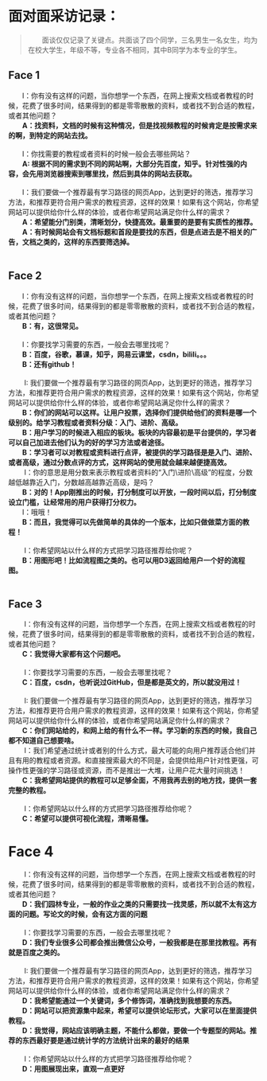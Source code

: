 # 面对面采访记录：

> &emsp;&emsp;面谈仅仅记录了关键点。共面谈了四个同学，三名男生一名女生，均为在校大学生，年级不等，专业各不相同，其中B同学为本专业的学生。

## Face 1
&emsp;&emsp;I：你有没有这样的问题，当你想学一个东西，在网上搜索文档或者教程的时候，花费了很多时间，结果得到的都是零零散散的资料，或者找不到合适的教程，或者其他问题？  
&emsp;&emsp;**A：找资料，文档的时候有这种情况，但是找视频教程的时候肯定是按需求来的啊，到特定的网站去找。**   
<br />
&emsp;&emsp;I：你找需要的教程或者资料的时候一般会去哪些网站？  
&emsp;&emsp;**A: 根据不同的需求到不同的网站啊，大部分先百度，知乎。针对性强的内容，会先用浏览器搜索到哪里找，然后到具体的网站去获取。**  
<br />
&emsp;&emsp;I：我们要做一个推荐最有学习路径的网页App，达到更好的筛选，推荐学习方法，和推荐更符合用户需求的教程资源，这样的效果！如果有这个网站，你希望网站可以提供给你什么样的体验，或者你希望网站满足你什么样的需求？  
&emsp;&emsp;**A：希望能分门别类，清晰划分，快捷高效。最重要的是要有实质性的推荐。**  
&emsp;&emsp;**A：有时候网站会有文档标题和首段是要找的东西，但是点进去是不相关的广告，文档之类的，这样的东西要筛选掉。**  
<br /> 

## Face 2
&emsp;&emsp;I：你有没有这样的问题，当你想学一个东西，在网上搜索文档或者教程的时候，花费了很多时间，结果得到的都是零零散散的资料，或者找不到合适的教程，或者其他问题？  
&emsp;&emsp;**B：有，这很常见。**  
<br />
&emsp;&emsp;I：你要找学习需要的东西，一般会去哪里找呢？  
&emsp;&emsp;**B：百度，谷歌，慕课，知乎，网易云课堂，csdn，bilili。。。**  
&emsp;&emsp;**B：还有github！**  
<br />
&emsp;&emsp; I: 我们要做一个推荐最有学习路径的网页App，达到更好的筛选，推荐学习方法，和推荐更符合用户需求的教程资源，这样的效果！如果有这个网站，你希望网站可以提供给你什么样的体验，或者你希望网站满足你什么样的需求？  
&emsp;&emsp;**B：你们的网站可以这样。让用户投票，选择你们提供给他们的资料是哪一个级别的。给学习教程或者资料分级：入门、进阶、高级。**  
&emsp;&emsp;**B：用户学习的时候进入相应的板块。板块的内容最初是平台提供的，学习者可以自己加进去他们认为的好的学习方法或者途径。**  
&emsp;&emsp;**B：学习者可以对教程或资料进行点评，被提供的学习路径是是入门、进阶、或者高级，通过分数点评的方式，这样网站的使用就会越来越便捷高效。**  
&emsp;&emsp; I：你的意思是用分数来表示教程或者资料的“入门\进阶\高级”的程度，分数越低越靠近入门，分数越高越靠近高级，是吗？  
&emsp;&emsp;**B：对的！App刚推出的时候，打分制度可以开放，一段时间以后，打分制度设立门槛，让经常用的用户获得打分权力。**  
&emsp;&emsp;I：哦哦！  
&emsp;&emsp;**B：而且，我觉得可以先做简单的具体的一个版本，比如只做做菜方面的教程！**  
<br />
&emsp;&emsp; I：你希望网站以什么样的方式把学习路径推荐给你呢？  
&emsp;&emsp;**B：用图形吧！比如流程图之类的。也可以用D3返回给用户一个好的流程图。**  
<br />

## Face 3

&emsp;&emsp; I：你有没有这样的问题，当你想学一个东西，在网上搜索文档或者教程的时候，花费了很多时间，结果得到的都是零零散散的资料，或者找不到合适的教程，或者其他问题？  
&emsp;&emsp;**C：我觉得大家都有这个问题吧。**  
<br />
&emsp;&emsp; I：你要找学习需要的东西，一般会去哪里找呢？  
&emsp;&emsp;**C：百度，csdn，也听说过GitHub，但是都是英文的，所以就没用过！**  
<br />
&emsp;&emsp; I: 我们要做一个推荐最有学习路径的网页App，达到更好的筛选，推荐学习方法，和推荐更符合用户需求的教程资源，这样的效果！如果有这个网站，你希望网站可以提供给你什么样的体验，或者你希望网站满足你什么样的需求？  
&emsp;&emsp;**C：你们网站给的，和网上给的有什么不一样。学习新的东西的时候，我自己都不知道自己想要啥。**  
&emsp;&emsp; I：我们希望通过统计或者别的什么方式，最大可能的向用户推荐适合他们并且有用的教程或者资源。和直接搜索最大的不同是，会提供给用户针对性更强，可操作性更强的学习路径或资源，而不是推出一大堆，让用户花大量时间挑选！  
&emsp;&emsp;**C：我希望网站提供的教程可以足够全面，不用我再去别的地方找，提供一套完整的教程。**  
<br />
&emsp;&emsp; I：你希望网站以什么样的方式把学习路径推荐给你呢？  
&emsp;&emsp;**C：希望可以提供可视化流程，清晰易懂。**  

# Face 4

&emsp;&emsp; I：你有没有这样的问题，当你想学一个东西，在网上搜索文档或者教程的时候，花费了很多时间，结果得到的都是零零散散的资料，或者找不到合适的教程，或者其他问题？  
&emsp;&emsp;**D：我们园林专业，一般的作业之类的只需要找一找灵感，所以就不太有这方面的问题。写论文的时候，会有这方面的问题**  
<br />
&emsp;&emsp; I：你要找学习需要的东西，一般会去哪里找呢？  
&emsp;&emsp;**D：我们专业很多公司都会推出微信公众号，一般我都是在那里找教程。再有就是百度之类的。**  
<br />
&emsp;&emsp; I: 我们要做一个推荐最有学习路径的网页App，达到更好的筛选，推荐学习方法，和推荐更符合用户需求的教程资源，这样的效果！如果有这个网站，你希望网站可以提供给你什么样的体验，或者你希望网站满足你什么样的需求？  
&emsp;&emsp;**D：我希望能通过一个关键词，多个修饰词，准确找到我想要的东西。**  
&emsp;&emsp;**D：网站可以把资源集中起来，希望可以提供论坛形式，大家可以在里面提供教程。**  
&emsp;&emsp;**D：我觉得，网站应该明确主题，不能什么都做，要做一个专题型的网站。推荐的东西最好要是通过统计学的方法统计出来的最好的结果**  
<br />
&emsp;&emsp; I：你希望网站以什么样的方式把学习路径推荐给你呢？  
&emsp;&emsp;**D：用图展现出来，直观一点更好**  

